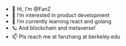 - 👋 Hi, I’m @FanZ
- 👀 I’m interested in product development
- 🌱 I’m currently learning react and golang
- 🪐 And blockchain and metaverse!
- 📫 Pls reach me at fanzhang at berkeley.edu

<!---
atobefan/atobefan is a ✨ special ✨ repository because its `README.md` (this file) appears on your GitHub profile.
You can click the Preview link to take a look at your changes.
--->
